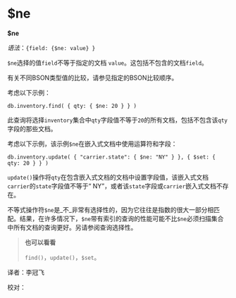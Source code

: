 # $ne

**$ne**

_语法_：`{field: {$ne: value} }`

`$ne`选择的值`field`不等于指定的文档 `value`。这包括不包含的文档`field`。

有关不同BSON类型值的比较，请参见指定的BSON比较顺序。

考虑以下示例：

```text
db.inventory.find( { qty: { $ne: 20 } } )
```

此查询将选择`inventory`集合中`qty`字段值不等于`20`的所有文档，包括不包含该`qty`字段的那些文档。

考虑以下示例，该示例`$ne`在嵌入式文档中使用运算符和字段：

```text
db.inventory.update( { "carrier.state": { $ne: "NY" } }, { $set: { qty: 20 } } )
```

`update()`操作将`qty`在包含嵌入式文档的文档中设置字段值，该嵌入式文档`carrier`的`state`字段值不等于“ NY”，或者该`state`字段或`carrier`嵌入式文档不存在。

不等式操作符`$ne`是_不_非常有选择性的，因为它往往是指数的很大一部分相匹配。结果，在许多情况下，`$ne`带有索引的查询的性能可能不比`$ne`必须扫描集合中所有文档的查询更好。另请参阅查询选择性。

> **也可以看看**
>
> `find()`，`update()`，`$set`。

译者：李冠飞

校对：

